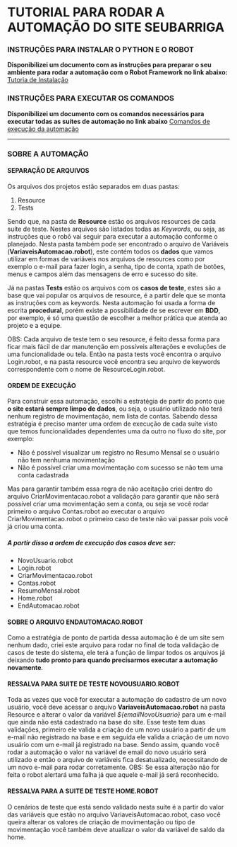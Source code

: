 # TUTORIAL PARA RODAR A AUTOMAÇÃO DO SITE SEUBARRIGA


### INSTRUÇÕES PARA INSTALAR O PYTHON E O ROBOT

**Disponibilizei um documento com as instruções para preparar o seu ambiente para rodar a automação com o Robot Framework no link abaixo:**
[Tutoria de Instalação](https://drive.google.com/file/d/1IIjox7tX8vNGBjl3i5lgcIzlxI1sCGej/view?usp=sharing)


### INSTRUÇÕES PARA EXECUTAR OS COMANDOS

**Disponibilizei um documento com os comandos necessários para executar todas as suítes de automação no link abaixo**
[Comandos de execução da automação](https://drive.google.com/file/d/1DWkeQb-9N2F2fA3SX0N-hYgu5YzRSeTG/view?usp=sharing)

---

### SOBRE A AUTOMAÇÃO

#### SEPARAÇÃO DE ARQUIVOS
Os arquivos dos projetos estão separados em duas pastas:
1. Resource
2. Tests

Sendo que, na pasta de **Resource** estão os arquivos resources de cada suíte de teste. Nestes arquivos são listados todas as *Keywords*, ou seja, as instruções que o robô vai seguir para executar a automação conforme o planejado. Nesta pasta também pode ser encontrado o arquivo de Variáveis (**VariaveisAutomacao.robot**), este contém todos os **dados** que vamos utilizar em formas de variáveis nos arquivos de resources como por exemplo o e-mail para fazer login, a senha, tipo de conta, xpath de botões, menus e campos além das mensagens de erro e sucesso do site.

Já na pastas **Tests** estão os arquivos com os **casos de teste**, estes são a base que vai popular os arquivos de resource, é a partir dele que se monta as instruções com as keywords. Nesta automação foi usada a forma de escrita **procedural**, porém existe a possibilidade de se escrever em **BDD**, por exemplo, é só uma questão de escolher a melhor prática que atenda ao projeto e a equipe.

OBS: Cada arquivo de teste tem o seu resource, é feito dessa forma para ficar mais fácil de dar manutenção em possíveis alterações e evoluções de uma funcionalidade ou tela. Então na pasta tests você encontra o arquivo Login.robot, e na pasta resource você encontra seu arquivo de keywords correspondente com o nome de ResourceLogin.robot.


#### ORDEM DE EXECUÇÃO
Para construir essa automação, escolhi a estratégia de partir do ponto que **o site estará sempre limpo de dados**, ou seja, o usuário utilizado não terá nenhum registro de movimentação, nem lista de contas.
Sabendo dessa estratégia é preciso manter uma ordem de execução de cada suíte visto que temos funcionalidades dependentes uma da outro no fluxo do site, por exemplo:
- Não é possível visualizar um registro no Resumo Mensal se o usuário não tem nenhuma movimentação
- Não é possível criar uma movimentação com sucesso se não tem uma conta cadastrada

Mas para garantir também essa regra de não aceitação criei dentro do arquivo CriarMovimentacao.robot a validação para garantir que não será possível criar uma movimentação sem a conta, ou seja se você rodar primeiro o arquivo Contas.robot ao executar o arquivo CriarMovimentacao.robot o primeiro caso de teste não vai passar pois você já criou uma conta.

##### A partir disso a ordem de execução dos casos deve ser:
- NovoUsuario.robot
- Login.robot
- CriarMovimentacao.robot
- Contas.robot
- ResumoMensal.robot
- Home.robot
- EndAutomacao.robot


#### SOBRE O ARQUIVO ENDAUTOMACAO.ROBOT
Como a estratégia de ponto de partida  dessa automação é de um site sem nenhum dado,  criei este arquivo para rodar no final de toda validação de casos de teste do sistema, ele terá a função de limpar todos os arquivos já deixando **tudo pronto para quando precisarmos executar a automação novamente**.


#### RESSALVA PARA SUITE DE TESTE NOVOUSUARIO.ROBOT
Toda as vezes que você for executar a automação do cadastro de um novo usuário, você deve acessar o arquivo **VariaveisAutomacao.robot** na pasta Resource e alterar o valor da variável *${emailNovoUsuario}* para um e-mail que ainda não está cadastrado na base do site.
Esse teste tem duas validações, primeiro ele valida a criação de um novo usuário a partir de um e-mail não registrado na base e em seguida ele valida a criação de um novo usuário com um e-mail já registrado na base. Sendo assim, quando você rodar a automação o valor na variável de email do novo usuário será utilizado e então o arquivo de variáveis fica desatualizado, necessitando de um novo e-mail para rodar corretamente.
OBS: Se essa alteração não for feita o robot alertará uma falha já que aquele e-mail já será reconhecido.


#### RESSALVA PARA A SUITE DE TESTE HOME.ROBOT
O cenários de teste que está sendo validado nesta suíte é a partir do valor das variáveis que estão no arquivo VariaveisAutomacao.robot, caso você queira alterar os valores de criação de movimentação ou tipo de movimentação você também deve atualizar o valor da variável de saldo da home.
